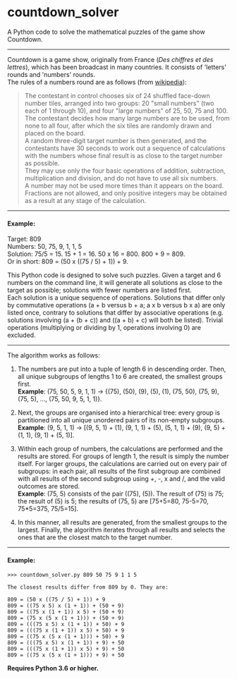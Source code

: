 # countdown_solver
A Python code to solve the mathematical puzzles of the game show Countdown.

---

Countdown is a game show, originally from France (_Des chiffres et des lettres_),
which has been broadcast in many countries.  It consists of 'letters' rounds and
'numbers' rounds. \
The rules of a numbers round are as follows (from
[wikipedia](https://en.wikipedia.org/wiki/Countdown_(game_show)#Numbers_round)):

> The contestant in control chooses six of 24 shuffled face-down number tiles,
arranged into two groups: 20 "small numbers" (two each of 1 through 10),
and four "large numbers" of 25, 50, 75 and 100. \
The contestant decides how many large numbers are to be used, from none to all four,
after which the six tiles are randomly drawn and placed on the board. \
A random three-digit target number is then generated, and the contestants have
30 seconds to work out a sequence of calculations with the numbers whose
final result is as close to the target number as possible. \
They may use only the four basic operations of addition, subtraction,
multiplication and division, and do not have to use all six numbers. \
A number may not be used more times than it appears on the board. Fractions are
not allowed, and only positive integers may be obtained as a result at any
stage of the calculation.

---

#### Example:

Target: 809 \
Numbers: 50, 75, 9, 1, 1, 5 \
Solution: 75/5 = 15. 15 + 1 = 16. 50 x 16 = 800. 800 + 9 = 809. \
Or in short: 809 = (50 x ((75 / 5) + 1)) + 9.

This Python code is designed to solve such puzzles. Given a target and 6 numbers on the
command line, it will generate all solutions as close to the target as possible;
solutions with fewer numbers are listed first. \
Each solution is a unique sequence of operations. Solutions that differ only
by commutative operations (a + b versus b + a; a x b versus b x a) are only listed once,
contrary to solutions that differ by associative operations
(e.g. solutions involving (a + (b + c)) and ((a + b) + c) will both be listed).
Trivial operations (multiplying or dividing by 1, operations involving 0) are excluded.

---

The algorithm works as follows:

1. The numbers are put into a tuple of length 6 in descending order. Then, all unique
subgroups of lengths 1 to 6 are created, the smallest groups first.\
**Example**: (75, 50, 5, 9, 1, 1) -> {(75), (50), (9), (5), (1),
(75, 50), (75, 9), (75, 5), ..., (75, 50, 9, 5, 1, 1)}.

2. Next, the groups are organised into a hierarchical tree: every group is partitioned
into all unique unordered pairs of its non-empty subgroups.\
**Example**: (9, 5, 1, 1) -> [(9, 5, 1) + (1), (9, 1, 1) + (5), (5, 1, 1) + (9),
(9, 5) + (1, 1), (9, 1) + (5, 1)].

3. Within each group of numbers, the calculations are performed and the results are
stored. For groups of length 1, the result is simply the number itself. For larger
groups, the calculations are carried out on every pair of subgroups: in each pair, all
results of the first subgroup are combined with all results of the second subgroup
using +, -, x and /, and the valid outcomes are stored.\
**Example**: (75, 5) consists of the pair ((75), (5)). The result of (75) is 75; the
result of (5) is 5; the results of (75, 5) are [75+5=80, 75-5=70, 75*5=375, 75/5=15].

4. In this manner, all results are generated, from the smallest groups to the largest.
Finally, the algorithm iterates through all results and selects the ones that are the
closest match to the target number.

---

#### Example:

```
>>> countdown_solver.py 809 50 75 9 1 1 5

The closest results differ from 809 by 0. They are:

809 = (50 x ((75 / 5) + 1)) + 9
809 = ((75 x 5) x (1 + 1)) + (50 + 9)
809 = ((75 x (1 + 1)) x 5) + (50 + 9)
809 = (75 x (5 x (1 + 1))) + (50 + 9)
809 = (((75 x 5) x (1 + 1)) + 50) + 9
809 = (((75 x (1 + 1)) x 5) + 50) + 9
809 = ((75 x (5 x (1 + 1))) + 50) + 9
809 = (((75 x 5) x (1 + 1)) + 9) + 50
809 = (((75 x (1 + 1)) x 5) + 9) + 50
809 = ((75 x (5 x (1 + 1))) + 9) + 50
```

**Requires Python 3.6 or higher.**
